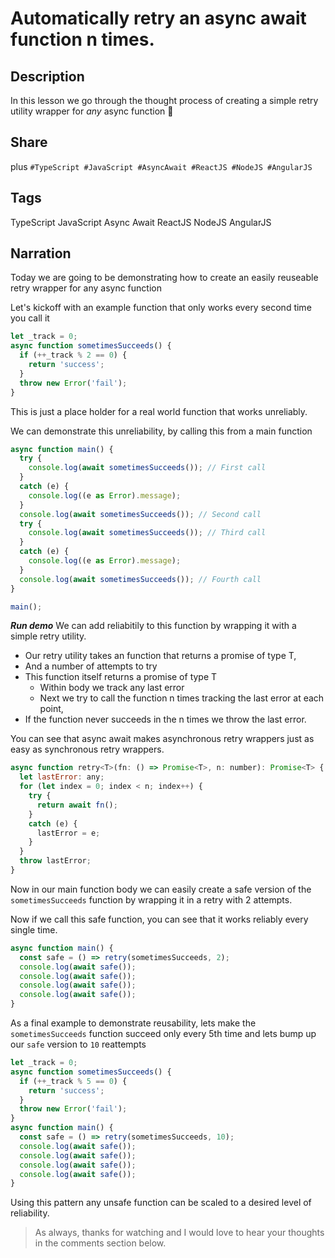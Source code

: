 # Automatically retry an async await function n times.

## Description
In this lesson we go through the thought process of creating a simple retry utility wrapper for *any* async function 🌹

## Share
<description> plus
`#TypeScript #JavaScript #AsyncAwait #ReactJS #NodeJS #AngularJS`

## Tags
TypeScript JavaScript Async Await ReactJS NodeJS AngularJS

## Narration
Today we are going to be demonstrating how to create an easily reuseable retry wrapper for any async function

Let's kickoff with an example function that only works every second time you call it

```js
let _track = 0;
async function sometimesSucceeds() {
  if (++_track % 2 == 0) {
    return 'success';
  }
  throw new Error('fail');
}
```

This is just a place holder for a real world function that works unreliably.

We can demonstrate this unreliability, by calling this from a main function

```js
async function main() {
  try {
    console.log(await sometimesSucceeds()); // First call
  }
  catch (e) {
    console.log((e as Error).message);
  }
  console.log(await sometimesSucceeds()); // Second call
  try {
    console.log(await sometimesSucceeds()); // Third call
  }
  catch (e) {
    console.log((e as Error).message);
  }
  console.log(await sometimesSucceeds()); // Fourth call
}

main();
```

***Run demo***
We can add reliabitily to this function by wrapping it with a simple retry utility.
* Our retry utility takes an function that returns a promise of type T,
* And a number of attempts to try
* This function itself returns a promise of type T
  * Within body we track any last error
  * Next we try to call the function n times tracking the last error at each point,
* If the function never succeeds in the n times we throw the last error.

You can see that async await makes asynchronous retry wrappers just as easy as synchronous retry wrappers.

```js
async function retry<T>(fn: () => Promise<T>, n: number): Promise<T> {
  let lastError: any;
  for (let index = 0; index < n; index++) {
    try {
      return await fn();
    }
    catch (e) {
      lastError = e;
    }
  }
  throw lastError;
}
```

Now in our main function body we can easily create a safe version of the `sometimesSucceeds` function by wrapping it in a retry with 2 attempts.

Now if we call this safe function, you can see that it works reliably every single time.

```js
async function main() {
  const safe = () => retry(sometimesSucceeds, 2);
  console.log(await safe());
  console.log(await safe());
  console.log(await safe());
  console.log(await safe());
}
```

As a final example to demonstrate reusability, lets make the `sometimesSucceeds` function succeed only every 5th time and lets bump up our `safe` version to `10` reattempts

```js
let _track = 0;
async function sometimesSucceeds() {
  if (++_track % 5 == 0) {
    return 'success';
  }
  throw new Error('fail');
}
async function main() {
  const safe = () => retry(sometimesSucceeds, 10);
  console.log(await safe());
  console.log(await safe());
  console.log(await safe());
  console.log(await safe());
}
```

Using this pattern any unsafe function can be scaled to a desired level of reliability.

> As always, thanks for watching and I would love to hear your thoughts in the comments section below.
